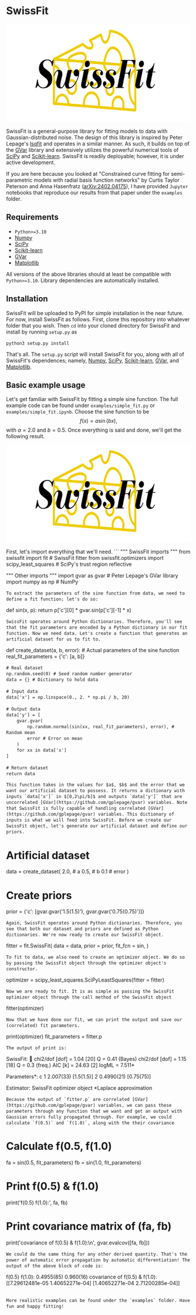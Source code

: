 # SwissFit

<p align="center">
  <img width="683" height="266" src="https://github.com/ctpeterson/SwissFit/blob/main/SwissFit_logo.png">
</p>

SwissFit is a general-purpose library for fitting models to data with Gaussian-distributed noise. The design of this library is inspired by Peter Lepage's [lsqfit](https://github.com/gplepage/lsqfit) and operates in a similar manner. As such, it builds on top of the [GVar](https://github.com/gplepage/gvar) library and extensively utilizes the powerful numerical tools of [SciPy](https://scipy.org/) and [Scikit-learn](https://scikit-learn.org/stable/). SwissFit is readily deployable; however, it is under active development.

If you are here because you looked at "Constrained curve fitting for semi-parametric models with radial basis function networks" by Curtis Taylor Peterson and Anna Hasenfratz ([arXiv:2402.04175](https://arxiv.org/abs/2402.04175)), I have provided `Jupyter` notebooks that reproduce our results from that paper under the `examples` folder.

## Requirements

  - `Python>=3.10`
  - [Numpy](https://github.com/numpy/numpy)
  - [SciPy](https://scipy.org/)
  - [Scikit-learn](https://scikit-learn.org/stable/)
  - [GVar](https://github.com/gplepage/gvar)
  - [Matplotlib](https://github.com/matplotlib/matplotlib)

All versions of the above libraries should at least be compatible with `Python>=3.10`. Library dependencies are automatically installed.

## Installation

SwissFit will be uploaded to PyPI for simple installation in the near future. For now, install SwissFit as follows. First, clone this repository into whatever folder that you wish. Then `cd` into your cloned directory for SwissFit and install by running `setup.py` as
```
python3 setup.py install
```
That's all. The `setup.py` script will install SwissFit for you, along with all of SwissFit's dependences; namely, [Numpy](https://github.com/numpy/numpy), [SciPy](https://scipy.org/), [Scikit-learn](https://scikit-learn.org/stable/), [GVar](https://github.com/gplepage/gvar), and [Matplotlib](https://github.com/matplotlib/matplotlib).

## Basic example usage

Let's get familiar with SwissFit by fitting a simple sine function. The full example code can be found under `examples/simple_fit.py` or `examples/simple_fit.ipynb`. Choose the sine function to be
$$f(x) = a\sin(bx),$$
with $a=2.0$ and $b=0.5$. Once everything is said and done, we'll get the following result.
<p align="center">
  <img width="683" height="266" src="https://github.com/ctpeterson/SwissFit/blob/main/SwissFit_logo.png">
</p>
First, let's import everything that we'll need.
```
""" SwissFit imports """
from swissfit import fit # SwissFit fitter
from swissfit.optimizers import scipy_least_squares # SciPy's trust region reflective

""" Other imports """
import gvar as gvar # Peter Lepage's GVar library
import numpy as np # NumPy
```
To extract the parameters of the sine function from data, we need to define a fit function; let's do so:
```
def sin(x, p):
    return p['c'][0] * gvar.sin(p['c'][-1] * x)
```
SwissFit operates around Python dictionaries. Therefore, you'll see that the fit parameters are encoded by a Python dictionary in our fit function. Now we need data. Let's create a function that generates an artificial dataset for us to fit to.
```
def create_dataset(a, b, error):
    # Actual parameters of the sine function
    real_fit_parameters = {'c': [a, b]}

    # Real dataset
    np.random.seed(0) # Seed random number generator
    data = {} # Dictionary to hold data

    # Input data
    data['x'] = np.linspace(0., 2. * np.pi / b, 20)

    # Output data
    data['y'] = [
        gvar.gvar(
            np.random.normal(sin(xx, real_fit_parameters), error), # Random mean
            error # Error on mean
        )
        for xx in data['x']
    ]

    # Return dataset
    return data
```
This function takes in the values for $a$, $b$ and the error that we want our artificial dataset to possess. It returns a dictionary with inputs `data['x']` in $[0,2\pi/b]$ and outputs `data['y']` that are uncorrelated [GVar](https://github.com/gplepage/gvar) variables. Note that SwissFit is fully capable of handling correlated [GVar](https://github.com/gplepage/gvar) variables. This dictionary of inputs is what we will feed into SwissFit. Before we create our SwissFit object, let's generate our artificial dataset and define our priors.
```
# Artificial dataset
data = create_dataset(
  2.0, # a
  0.5, # b
  0.1  # error
)
    
# Create priors
prior = {'c': [gvar.gvar('1.5(1.5)'), gvar.gvar('0.75(0.75)')]}
```
Again, SwissFit operates around Python dictionaries. Therefore, you see that both our dataset and priors are defined as Python dictionaries. We're now ready to create our SwissFit object.
```
fitter = fit.SwissFit(
    data = data,
    prior = prior,
    fit_fcn = sin,
)
```
To fit to data, we also need to create an optimizer object. We do so by passing the SwissFit object through the optimizer object's constructor.
```
optimizer = scipy_least_squares.SciPyLeastSquares(fitter = fitter)
```
Now we are ready to fit. It is as simple as passing the SwissFit optimizer object through the call method of the SwissFit object
```
fitter(optimizer)
```
Now that we have done our fit, we can print the output and save our (correlated) fit parameters.
```
print(optimizer)
fit_parameters = fitter.p
```
The output of print is:
```
SwissFit: 🧀
   chi2/dof [dof] = 1.04 [20]   Q = 0.41   (Bayes) 
   chi2/dof [dof] = 1.15 [18]   Q = 0.3   (freq.) 
   AIC [k] = 24.63 [2]   logML = 7.511*

Parameters*:
     c
             1                  2.007(33)   [1.5(1.5)]
             2                 0.4990(21)   [0.75(75)]

Estimator:
   SwissFit optimizer object
*Laplace approximation
```
Because the output of `fitter.p` are correlated [GVar](https://github.com/gplepage/gvar) variables, we can pass these parameters through any function that we want and get an output with Gaussian errors fully propagated through. For example, we could calculate `f(0.5)` and `f(1.0)`, along with the their covariance
```
# Calculate f(0.5, f(1.0)
fa = sin(0.5, fit_parameters)
fb = sin(1.0, fit_parameters)

# Print f(0.5) & f(1.0)
print('f(0.5) f(1.0):', fa, fb)
    
# Print covariance matrix of (fa, fb)
print('covariance of f(0.5) & f(1.0):\n', gvar.evalcov([fa, fb]))
```
We could do the same thing for any other derived quantity. That's the power of automatic error propagation by automatic differentiation! The output of the above block of code is:
```
f(0.5) f(1.0): 0.4955(85) 0.960(16)
covariance of f(0.5) & f(1.0):
 [[7.29612481e-05 1.40652271e-04]
 [1.40652271e-04 2.71200285e-04]]
```

More realistic examples can be found under the `examples` folder. Have fun and happy fitting!
